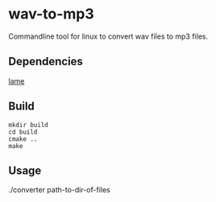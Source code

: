 # wav-to-mp3
Commandline tool for linux to convert wav files to mp3 files.

## Dependencies
[lame](https://lame.sourceforge.io/)

## Build
``````
mkdir build
cd build
cmake ..
make
``````
## Usage
./converter path-to-dir-of-files